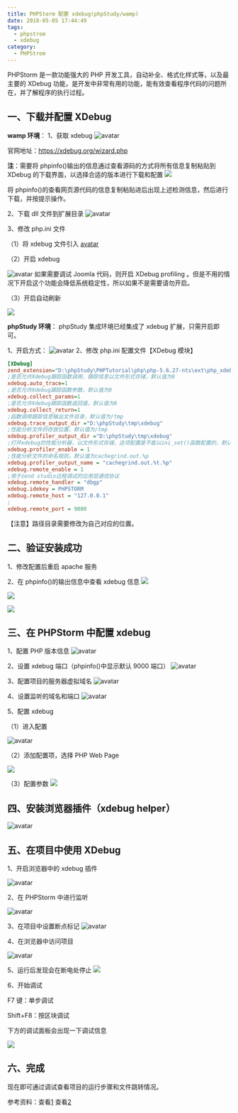 ```yaml
---
title: PHPStorm 配置 xdebug(phpStudy/wamp)
date: 2018-05-05 17:44:49
tags:
  - phpstrom
  - xdebug
category:
  - PHPStrom
---
```


PHPStorm 是一款功能强大的 PHP 开发工具，自动补全、格式化样式等，以及最主要的 XDebug 功能，是开发中非常有用的功能，能有效查看程序代码的问题所在，并了解程序的执行过程。

<!-- more -->

## 一、下载并配置 XDebug

**wamp 环境**：
1、获取 xdebug
![avatar](https://raw.githubusercontent.com/zqunor/MarkdownPic/master/phpstrom_xdebug/01.png)

官网地址：https://xdebug.org/wizard.php

**注**：需要将 phpinfo()输出的信息通过查看源码的方式将所有信息复制粘贴到 XDebug 的下载界面，以选择合适的版本进行下载和配置
![](https://ws1.sinaimg.cn/large/005EgYNMgy1fucho9kapjj30oi0gu40u.jpg)

将 phpinfo()的查看网页源代码的信息复制粘贴进后出现上述检测信息，然后进行下载，并按提示操作。

2、下载 dll 文件到扩展目录
![avatar](https://raw.githubusercontent.com/zqunor/MarkdownPic/master/phpstrom_xdebug/03.png)

3、修改 php.ini 文件

（1）将 xdebug 文件引入
[avatar](https://raw.githubusercontent.com/zqunor/MarkdownPic/master/phpstrom_xdebug/04.png)

（2）开启 xdebug

![avatar](https://raw.githubusercontent.com/zqunor/MarkdownPic/master/phpstrom_xdebug/05.png)
如果需要调试 Joomla 代码，则开启 XDebug profiling 。但是不用的情况下开启这个功能会降低系统稳定性，所以如果不是需要请勿开启。

（3）开启自动刷新

![](https://ws1.sinaimg.cn/large/005EgYNMgy1fuchoygxclj30ht056q39.jpg)

**phpStudy 环境**：
phpStudy 集成环境已经集成了 xdebug 扩展，只需开启即可。

1、开启方式：
![avatar](https://raw.githubusercontent.com/zqunor/MarkdownPic/master/phpstrom_xdebug/07.png)
2、修改 php.ini 配置文件【XDebug 模块】

```ini
[XDebug]
zend_extension="D:\phpStudy\PHPTutorial\php\php-5.6.27-nts\ext\php_xdebug.dll"
;是否允许Xdebug跟踪函数调用，跟踪信息以文件形式存储，默认值为0
xdebug.auto_trace=1
;是否允许Xdebug跟踪函数参数，默认值为0
xdebug.collect_params=1
;是否允许Xdebug跟踪函数返回值，默认值为0
xdebug.collect_return=1
;函数调用跟踪信息输出文件目录，默认值为/tmp
xdebug.trace_output_dir ="D:\phpStudy\tmp\xdebug"
;性能分析文件的存放位置，默认值为/tmp
xdebug.profiler_output_dir ="D:\phpStudy\tmp\xdebug"
;打开xdebug的性能分析器，以文件形式存储，这项配置是不能以ini_set()函数配置的，默认值为0
xdebug.profiler_enable = 1
;性能分析文件的命名规则，默认值为cachegrind.out.%p
xdebug.profiler_output_name = "cachegrind.out.%t.%p"
xdebug.remote_enable = 1
;用于zend studio远程调试的应用层通信协议
xdebug.remote_handler = "dbgp"
xdebug.idekey = PHPSTORM
xdebug.remote_host = "127.0.0.1"
;
xdebug.remote_port = 9000
```

【注意】路径目录需要修改为自己对应的位置。

## 二、验证安装成功

1、修改配置后重启 apache 服务

2、在 phpinfo()的输出信息中查看 xdebug 信息
![](https://ws1.sinaimg.cn/large/005EgYNMgy1fuchppegacj30e802yjrl.jpg)

![](https://ws1.sinaimg.cn/large/005EgYNMgy1fuchq03aygj30oi03e74b.jpg)

![](https://ws1.sinaimg.cn/large/005EgYNMgy1fuchq788x8j30oi086ab2.jpg)

## 三、在 PHPStorm 中配置 xdebug

1、配置 PHP 版本信息
![avatar](https://raw.githubusercontent.com/zqunor/MarkdownPic/master/phpstrom_xdebug/11.png)

2、设置 xdebug 端口（phpinfo()中显示默认 9000 端口）
![avatar](https://raw.githubusercontent.com/zqunor/MarkdownPic/master/phpstrom_xdebug/12.png)

3、配置项目的服务器虚拟域名
![avatar](https://raw.githubusercontent.com/zqunor/MarkdownPic/master/phpstrom_xdebug/13.png)

4、设置监听的域名和端口
![avatar](https://raw.githubusercontent.com/zqunor/MarkdownPic/master/phpstrom_xdebug/14.png)

5、配置 xdebug

（1）进入配置

![avatar](https://raw.githubusercontent.com/zqunor/MarkdownPic/master/phpstrom_xdebug/15.png)

（2）添加配置项，选择 PHP Web Page

![](https://ws1.sinaimg.cn/large/005EgYNMgy1fuchqnh71cj306k0dz3za.jpg)

（3）配置参数
![](https://ws1.sinaimg.cn/large/005EgYNMgy1fuchqxhn3oj30f80c974q.jpg)

## 四、安装浏览器插件（xdebug helper）

![avatar](https://raw.githubusercontent.com/zqunor/MarkdownPic/master/phpstrom_xdebug/18.png)

## 五、在项目中使用 XDebug

1、开启浏览器中的 xdebug 插件

![avatar](https://raw.githubusercontent.com/zqunor/MarkdownPic/master/phpstrom_xdebug/19.png)

2、在 PHPStorm 中进行监听

![avatar](https://raw.githubusercontent.com/zqunor/MarkdownPic/master/phpstrom_xdebug/20.png)

3、在项目中设置断点标记
![avatar](https://raw.githubusercontent.com/zqunor/MarkdownPic/master/phpstrom_xdebug/21.png)

4、在浏览器中访问项目

![avatar](https://raw.githubusercontent.com/zqunor/MarkdownPic/master/phpstrom_xdebug/22.png)

5、运行后发现会在断电处停止
![](https://ws1.sinaimg.cn/large/005EgYNMgy1fuchrcso89j30bt00wa9u.jpg)

6、开始调试

F7 键：单步调试

Shift+F8：按区块调试

下方的调试面板会出现一下调试信息

![](https://ws1.sinaimg.cn/large/005EgYNMgy1fuchrnbc2fj30m508dgma.jpg)

## 六、完成

现在即可通过调试查看项目的运行步骤和文件跳转情况。

参考资料：查看[1] 查看[2]

[1]: https://segmentfault.com/a/1190000011907425?XDEBUG_SESSION_START=phpstorm
[2]: https://blog.csdn.net/zz_buddha/article/details/54096000
